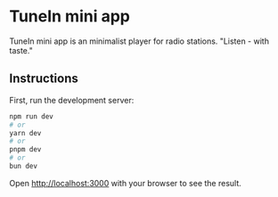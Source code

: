 # TuneIn mini app

TuneIn mini app is an minimalist player for radio stations. "Listen - with taste."

## Instructions

First, run the development server:

```bash
npm run dev
# or
yarn dev
# or
pnpm dev
# or
bun dev
```

Open [http://localhost:3000](http://localhost:3000) with your browser to see the result.
